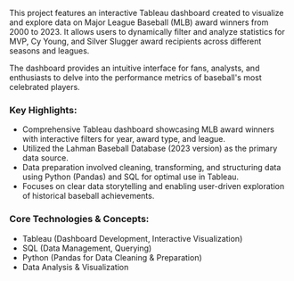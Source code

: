 This project features an interactive Tableau dashboard created to visualize and explore data on Major League Baseball (MLB) award winners from 2000 to 2023. It allows users to dynamically filter and analyze statistics for MVP, Cy Young, and Silver Slugger award recipients across different seasons and leagues.

The dashboard provides an intuitive interface for fans, analysts, and enthusiasts to delve into the performance metrics of baseball's most celebrated players.

### **Key Highlights:**

* Comprehensive Tableau dashboard showcasing MLB award winners with interactive filters for year, award type, and league.
* Utilized the Lahman Baseball Database (2023 version) as the primary data source.
* Data preparation involved cleaning, transforming, and structuring data using Python (Pandas) and SQL for optimal use in Tableau.
* Focuses on clear data storytelling and enabling user-driven exploration of historical baseball achievements.

### **Core Technologies & Concepts:**

* Tableau (Dashboard Development, Interactive Visualization)
* SQL (Data Management, Querying)
* Python (Pandas for Data Cleaning & Preparation)
* Data Analysis & Visualization
